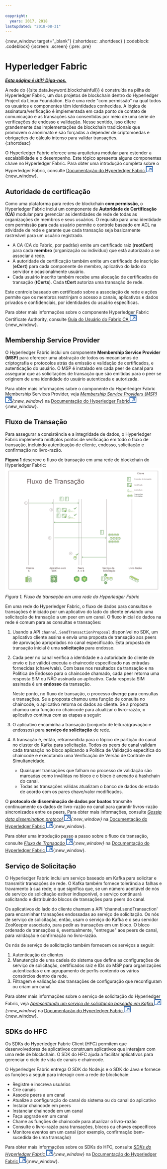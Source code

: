 ```yaml
---

copyright:
  years: 2017, 2018
lastupdated: "2018-08-31"
---
```


{:new_window: target="_blank"}
{:shortdesc: .shortdesc}
{:codeblock: .codeblock}
{:screen: .screen}
{:pre: .pre}


# Hyperledger Fabric


***[Esta página é útil? Diga-nos.](https://www.surveygizmo.com/s3/4501493/IBM-Blockchain-Documentation)***


A rede do {{site.data.keyword.blockchainfull}} é construída na pilha do Hyperledger Fabric, um dos projetos de blockchain dentro do Hyperledger Project da Linux Foundation.  Ela é uma rede "com permissão" na qual todos os usuários e componentes têm identidades conhecidas.  A lógica de assinatura/verificação é implementada em cada ponto de contato de comunicação e as transações são consentidas por meio de uma série de verificações de endosso e validação.  Nesse sentido, isso difere grandemente das implementações de blockchain tradicionais que promovem o anonimato e são forçadas a depender de criptomoedas e obrigações de cálculo intenso para validar transações.  
{:shortdesc}

O Hyperledger Fabric oferece uma arquitetura modular para estender a escalabilidade e o desempenho.  Este tópico apresenta alguns componentes chave no Hyperledger Fabric.  Para obter uma introdução completa sobre o Hyperledger Fabric, consulte [Documentação do Hyperledger Fabric ![Ícone de link externo](../images/external_link.svg "Ícone de link externo")](http://hyperledger-fabric.readthedocs.io/en/release-1.1/){:new_window}.  

## Autoridade de certificação  
Como uma plataforma para redes de blockchain **com permissão**, o Hyperledger Fabric inclui um componente de **Autoridade de Certificação (CA)** modular para gerenciar as identidades de rede de todas as organizações de membros e seus usuários. O requisito para uma identidade com permissão para cada usuário permite o controle baseado em ACL na atividade de rede e garante que cada transação seja basicamente rastreável para um usuário registrado.  
* A CA (CA do Fabric, por padrão) emite um certificado raiz (**rootCert**) para cada **membro** (organização ou indivíduo) que está autorizado a se associar à rede.
* A autoridade de certificação também emite um certificado de inscrição (**eCert**) para cada componente de membro, aplicativo do lado do servidor e ocasionalmente usuário.
* Cada usuário inscrito também recebe uma alocação de certificados de transação (**tCerts**).  Cada **tCert** autoriza uma transação de rede.

Este controle baseado em certificado sobre a associação de rede e ações permite que os membros restrinjam o acesso a canais, aplicativos e dados privados e confidenciais, por identidades do usuário específicas.

Para obter mais informações sobre o componente Hyperledger Fabric Certificate Authority, consulte [Guia do Usuário do Fabric CA ![Ícone de link externo](../images/external_link.svg "Ícone de link externo")](https://hyperledger-fabric-ca.readthedocs.io/en/release-1.1/){:new_window}.

## Membership Service Provider  
O Hyperledger Fabric inclui um componente **Membership Service Provider (MSP)** para oferecer uma abstração de todos os mecanismos de criptografia e protocolos atrás da emissão e validação de certificados, e autenticação do usuário.  O MSP é instalado em cada peer de canal para assegurar que as solicitações de transação que são emitidas para o peer se originem de uma identidade do usuário autenticada e autorizada.

Para obter mais informações sobre o componente do Hyperledger Fabric Membership Services Provider, veja *[Membership Service Providers (MSP) ![Ícone de link externo](../images/external_link.svg "Ícone de link externo")](http://hyperledger-fabric.readthedocs.io/en/release-1.1/msp.html){:new_window}* na [Documentação do Hyperledger Fabric![Ícone de link externo](../images/external_link.svg "Ícone de link externo")](http://hyperledger-fabric.readthedocs.io/en/release-1.1/){:new_window}.

## Fluxo de Transação  
Para assegurar a consistência e a integridade de dados, o Hyperledger Fabric implementa múltiplos pontos de verificação em todo o fluxo de transação, incluindo autenticação de cliente, endosso, solicitação e confirmação no livro-razão.

**Figura 1** descreve o fluxo de transação em uma rede de blockchain do Hyperledger Fabric:
![Fluxo de transação](../images/v10_txflow.png "Fluxo de transação em uma rede do Hyperledger Fabric")
*Figura 1. Fluxo de transação em uma rede do Hyperledger Fabric*

Em uma rede do Hyperledger Fabric, o fluxo de dados para consultas e transações é iniciado por um aplicativo do lado do cliente enviando uma solicitação de transação a um peer em um canal. O fluxo inicial de dados na rede é comum para as consultas e transações:

1. Usando a API `channel.SendTransactionProposal` disponível no SDK, um aplicativo cliente assina e envia uma proposta de transação aos peers de aprovação apropriados no canal especificado.  Esta proposta de transação inicial é uma **solicitação** para endosso.  
2. Cada peer no canal verifica a identidade e a autoridade do cliente de envio e (se válido) executa o chaincode especificado nas entradas fornecidas (chave/vals).  Com base nos resultados da transação e na Política de Endosso para o chaincode chamado, cada peer retorna uma resposta SIM ou NÃO assinada ao aplicativo.  Cada resposta SIM assinada é um **endosso** da transação.

	Neste ponto, no fluxo de transação, o processo diverge para consultas e transações.  Se a proposta chamou uma função de consulta no chaincode, o aplicativo retorna os dados ao cliente.  Se a proposta chamou uma função no chaincode para atualizar o livro-razão, o aplicativo continua com as etapas a seguir:  
3. O aplicativo encaminha a transação (conjunto de leitura/gravação e endossos) para **serviço de solicitação** de rede.  
4. A transação é, então, retransmitida para o tópico de partição do canal no cluster do Kafka para solicitação.  Todos os peers de canal validam cada transação no bloco aplicando a Política de Validação específica do chaincode e executando uma Verificação de Versão de Controle de Simultaneidade.  
	* Quaisquer transações que falham no processo de validação são marcadas como inválidas no bloco e o bloco é anexado à hashchain do canal.  
	* Todas as transações válidas atualizam o banco de dados do estado de acordo com os pares chave/valor modificados.  

O **protocolo de disseminação de dados por boatos** transmite continuamente os dados de livro-razão no canal para garantir livros-razão sincronizados entre os peers.  Para obter mais informações, consulte *[Gossip data dissemination protocol ![Ícone de link externo](../images/external_link.svg "Ícone de link externo")](http://hyperledger-fabric.readthedocs.io/en/release-1.1/gossip.html){:new_window}* na [Documentação do Hyperledger Fabric ![Ícone de link externo](../images/external_link.svg "Ícone de link externo")](http://hyperledger-fabric.readthedocs.io/en/release-1.1/){:new_window}.

Para obter uma introdução passo a passo sobre o fluxo de transação, consulte *[Fluxo de Transação ![Ícone de link externo](../images/external_link.svg "Ícone de link externo")](http://hyperledger-fabric.readthedocs.io/en/release-1.1/txflow.html){:new_window}* na [Documentação do Hyperledger Fabric ![Ícone de link externo](../images/external_link.svg "Ícone de link externo")](http://hyperledger-fabric.readthedocs.io/en/release-1.1/){:new_window}.  

## Serviço de Solicitação
O Hyperledger Fabric inclui um serviço baseado em Kafka para solicitar e transmitir transações de rede. O Kafka também fornece tolerância a falhas e travamento à sua rede; o que significa que, se um número aceitável de nós de serviço de solicitação estiver indisponível, o serviço continuará solicitando e distribuindo blocos de transações para peers do canal.

Os aplicativos do lado do cliente chamam a API 'channel.sendTransaction' para encaminhar transações endossadas ao serviço de solicitação. Os nós de serviço de solicitação, então, usam o serviço do Kafka e o seu servidor ZooKeeper associado, para pedir as transações em um bloco. O bloco ordenado de transações é, eventualmente, "entregue" aos peers de canal, para validação e confirmação no livro-razão.

Os nós de serviço de solicitação também fornecem os serviços a seguir:
1. Autenticação de clientes
2. Manutenção de uma cadeia do sistema que define as configurações de serviço de solicitação, certificados raiz e IDs do MSP para organizações autenticadas e um agrupamento de perfis contendo os vários consórcios dentro da rede.
3. Filtragem e validação das transações de configuração que reconfiguram ou criam um canal.  

Para obter mais informações sobre o serviço de solicitação do Hyperledger Fabric, veja *[Apresentando um serviço de solicitação baseado em Kafka ![Ícone de link externo](../images/external_link.svg "Ícone de link externo")](http://hyperledger-fabric.readthedocs.io/en/release-1.1/kafka.html){:new_window}* na [Documentação do Hyperledger Fabric ![Ícone de link externo](../images/external_link.svg "Ícone de link externo")](http://hyperledger-fabric.readthedocs.io/en/release-1.1/){:new_window}.

## SDKs do HFC
Os SDKs do Hyperledger Fabric Client (HFC) permitem que desenvolvedores de aplicativos construam aplicativos que interajam com uma rede de blockchain. O SDK do HFC ajuda a facilitar aplicativos para gerenciar o ciclo de vida de canais e chaincode.

O Hyperledger Fabric entrega O SDK do Node.js e o SDK do Java e fornece as funções a seguir para interagir com a rede de blockchain:
* Registre e inscreva usuários
* Crie canais
* Associe peers a um canal
* Atualize a configuração do canal do sistema ou do canal do aplicativo
* Instalar chaincode em peers
* Instanciar chaincode em um canal
* Faça upgrade em um canal
* Chame as funções de chaincode para atualizar o livro-razão
* Consulte o livro-razão para transações, blocos ou chaves específicos
* Monitore eventos em um canal (por exemplo, confirmação bem-sucedida de uma transação)

Para obter mais informações sobre os SDKs do HFC, consulte *[SDKs do Hyperledger Fabric ![Ícone de link externo](../images/external_link.svg "Ícone de link externo")](http://hyperledger-fabric.readthedocs.io/en/release-1.1/fabric-sdks.html){:new_window}* na [Documentação do Hyperledger Fabric ![Ícone de link externo](../images/external_link.svg "Ícone de link externo")](http://hyperledger-fabric.readthedocs.io/en/release-1.1/){:new_window}.

